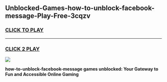 
## Unblocked-Games-how-to-unblock-facebook-message-Play-Free-3cqzv
<h3>
<a href="https://premium76.site?title=how-to-unblock-facebook-message&ref=21A">CLICK TO PLAY</a></h3>
<hr>

<h3>
<a href="https://premium76.site?title=how-to-unblock-facebook-message&ref=21A">CLICK 2 PLAY</a>
  
</h3>

<a href="https://premium76.site?title=how-to-unblock-facebook-message&ref=21A"><img src="https://clearcache.store/games.png"></a>


**how-to-unblock-facebook-message games unblocked: Your Gateway to Fun and Accessible Online Gaming**
